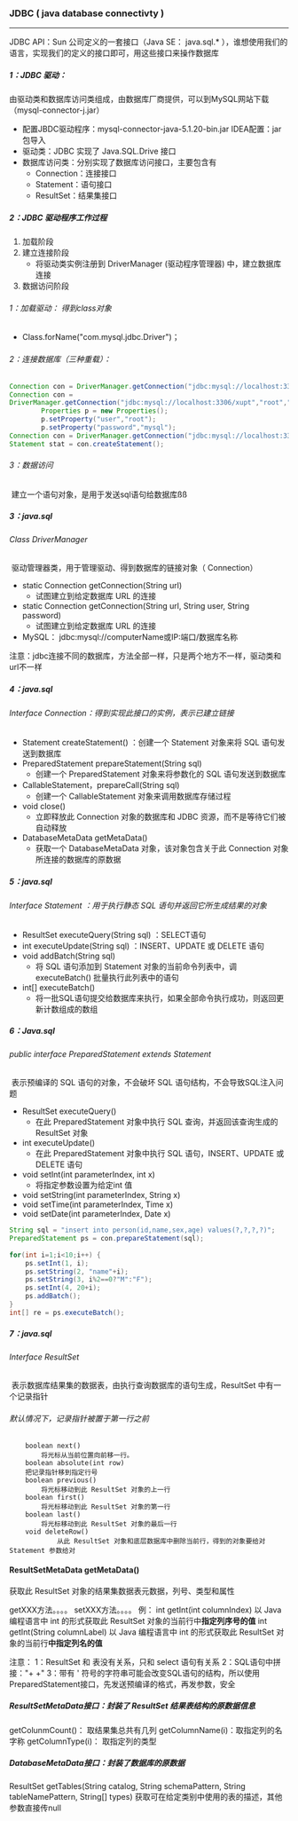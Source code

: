### JDBC ( java database connectivty )

------

JDBC API：Sun 公司定义的一套接口（Java SE： java.sql.* ），谁想使用我们的语言，实现我们的定义的接口即可，用这些接口来操作数据库

##### 1：JDBC 驱动：

​	由驱动类和数据库访问类组成，由数据库厂商提供，可以到MySQL网站下载（mysql-connector-j.jar）

- 配置JBDC驱动程序：mysql-connector-java-5.1.20-bin.jar IDEA配置：jar包导入
- 驱动类：JDBC 实现了 Java.SQL.Drive 接口
- 数据库访问类：分别实现了数据库访问接口，主要包含有
  - Connection：连接接口
  - Statement：语句接口
  - ResultSet：结果集接口

##### 2：JDBC 驱动程序工作过程

1. 加载阶段
2. 建立连接阶段
   - 将驱动类实例注册到 DriverManager (驱动程序管理器) 中，建立数据库连接
3. 数据访问阶段

###### 1：加载驱动： 得到class对象

- Class.forName("com.mysql.jdbc.Driver")；


###### 2：连接数据库（三种重载）：

```java
Connection con = DriverManager.getConnection("jdbc:mysql://localhost:3306/xupt?user=root&password=mysql");
Connection con =
DriverManager.getConnection("jdbc:mysql://localhost:3306/xupt","root","mysql");
		Properties p = new Properties(); 
		p.setProperty("user","root");
		p.setProperty("password","mysql");
Connection con = DriverManager.getConnection("jdbc:mysql://localhost:3306/xupt",p);
Statement stat = con.createStatement(); 
```

###### 3：数据访问

​	建立一个语句对象，是用于发送sql语句给数据库ßß

##### 3：java.sql

###### 	 Class DriverManager

​	驱动管理器类，用于管理驱动、得到数据库的链接对象（ Connection）

- static Connection getConnection(String url) 
  - 试图建立到给定数据库 URL 的连接 
- static Connection getConnection(String url, String user, String password) 
  - 试图建立到给定数据库 URL 的连接
- MySQL： jdbc:mysql://computerName或IP:端口/数据库名称

注意：jdbc连接不同的数据库，方法全部一样，只是两个地方不一样，驱动类和url不一样

##### 4：java.sql

###### 	 Interface Connection：得到实现此接口的实例，表示已建立链接

- Statement createStatement() ：创建一个 Statement 对象来将 SQL 语句发送到数据库 
- PreparedStatement prepareStatement(String sql) 
  - 创建一个 PreparedStatement 对象来将参数化的 SQL 语句发送到数据库 
- CallableStatement，prepareCall(String sql) 
  - 创建一个 CallableStatement 对象来调用数据库存储过程
- void close() 
  - 立即释放此 Connection 对象的数据库和 JDBC 资源，而不是等待它们被自动释放
- DatabaseMetaData getMetaData() 
  - 获取一个 DatabaseMetaData 对象，该对象包含关于此 Connection 对象所连接的数据库的原数据

##### 5：java.sql

###### 	 Interface Statement ：用于执行静态 SQL 语句并返回它所生成结果的对象

- ResultSet executeQuery(String sql) ：SELECT语句
- int executeUpdate(String sql) ：INSERT、UPDATE 或 DELETE 语句
- void addBatch(String sql) 
  - 将 SQL 语句添加到 Statement 对象的当前命令列表中，调executeBatch() 批量执行此列表中的语句
- int[] executeBatch() 
  - 将一批SQL语句提交给数据库来执行，如果全部命令执行成功，则返回更新计数组成的数组

##### 6：Java.sql

###### 	public interface PreparedStatement extends Statement

​	表示预编译的 SQL 语句的对象，不会破坏 SQL 语句结构，不会导致SQL注入问题

- ResultSet executeQuery() 
  - 在此 PreparedStatement 对象中执行 SQL 查询，并返回该查询生成的 ResultSet 对象
- int executeUpdate()
  - 在此 PreparedStatement 对象中执行 SQL 语句，INSERT、UPDATE 或 DELETE 语句
- void setInt(int parameterIndex, int x) 
  - 将指定参数设置为给定int 值
- void setString(int parameterIndex, String x) 
- void setTime(int parameterIndex, Time x) 
- void setDate(int parameterIndex, Date x)

```java
String sql = "insert into person(id,name,sex,age) values(?,?,?,?)";
PreparedStatement ps = con.prepareStatement(sql);
	
for(int i=1;i<10;i++) {
    ps.setInt(1, i);
    ps.setString(2, "name"+i);
    ps.setString(3, i%2==0?"M":"F");
    ps.setInt(4, 20+i);
    ps.addBatch(); 
}
int[] re = ps.executeBatch();
```



##### 7：java.sql

###### 	 Interface ResultSet 

​	 表示数据库结果集的数据表，由执行查询数据库的语句生成，ResultSet 中有一个记录指针

###### 默认情况下，记录指针被置于第一行之前

```
    boolean next() 
      	将光标从当前位置向前移一行。 
    boolean absolute(int row) 
	把记录指针移到指定行号
    boolean previous() 
      	将光标移动到此 ResultSet 对象的上一行
    boolean first() 
      	将光标移动到此 ResultSet 对象的第一行
    boolean last() 
      	将光标移动到此 ResultSet 对象的最后一行 
    void deleteRow() 
            从此 ResultSet 对象和底层数据库中删除当前行，得到的对象要给对Statement 参数给对
```

#### ResultSetMetaData getMetaData()

获取此 ResultSet 对象的结果集数据表元数据，列号、类型和属性

getXXX方法。。。。 setXXX方法。。。。 例： int getInt(int columnIndex) 以 Java 编程语言中 int 的形式获取此 ResultSet 对象的当前行中**指定列序号的值** int getInt(String columnLabel) 以 Java 编程语言中 int 的形式获取此 ResultSet 对象的当前行**中指定列名的值**

注意： 1：ResultSet 和 表没有关系，只和 select 语句有关系 2：SQL语句中拼接："+ +" 3：带有 ' 符号的字符串可能会改变SQL语句的结构，所以使用PreparedStatement接口，先发送预编译的格式，再发参数，安全

##### ResultSetMetaData接口：封装了 ResultSet 结果表结构的原数据信息

getColunmCount()： 取结果集总共有几列 getColumnName(i)：取指定列的名字称 getColumnType(i)： 取指定列的类型

##### DatabaseMetaData接口：封装了数据库的原数据

ResultSet getTables(String catalog, String schemaPattern, String tableNamePattern, String[] types) 获取可在给定类别中使用的表的描述，其他参数直接传null